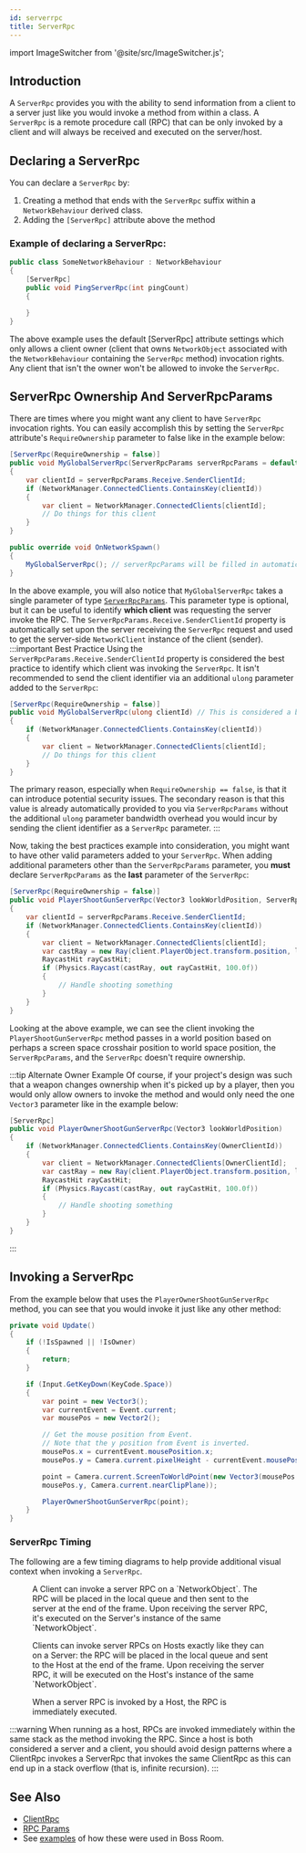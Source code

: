 ```yaml
---
id: serverrpc
title: ServerRpc
---
```

import ImageSwitcher from '@site/src/ImageSwitcher.js';

## Introduction
A `ServerRpc` provides you with the ability to send information from a client to a server just like you would invoke a method from within a class. A `ServerRpc` is a remote procedure call (RPC) that can be only invoked by a client and will always be received and executed on the server/host.

## Declaring a ServerRpc
You can declare a `ServerRpc` by:
1. Creating a method that ends with the `ServerRpc` suffix within a `NetworkBehaviour` derived class.
2. Adding the `[ServerRpc]` attribute above the method

### Example of declaring a ServerRpc:
```csharp
public class SomeNetworkBehaviour : NetworkBehaviour
{
    [ServerRpc]
    public void PingServerRpc(int pingCount)
    {

    }
}
```
The above example uses the default [ServerRpc] attribute settings which only allows a client owner (client that owns `NetworkObject` associated with the `NetworkBehaviour` containing the `ServerRpc` method) invocation rights.  Any client that isn't the owner won't be allowed to invoke the `ServerRpc`.

## ServerRpc Ownership And ServerRpcParams
There are times where you might want any client to have `ServerRpc` invocation rights.  You can easily accomplish this by setting the `ServerRpc` attribute's `RequireOwnership` parameter to false like in the example below:
```csharp
[ServerRpc(RequireOwnership = false)]
public void MyGlobalServerRpc(ServerRpcParams serverRpcParams = default)
{
    var clientId = serverRpcParams.Receive.SenderClientId;
    if (NetworkManager.ConnectedClients.ContainsKey(clientId))
    {
        var client = NetworkManager.ConnectedClients[clientId];
        // Do things for this client
    }
}

public override void OnNetworkSpawn()
{
    MyGlobalServerRpc(); // serverRpcParams will be filled in automatically
}
```
In the above example, you will also notice that `MyGlobalServerRpc` takes a single parameter of type [`ServerRpcParams`](https://docs.unity3d.com/Packages/com.unity.netcode.gameobjects@latest?subfolder=/api/Unity.Netcode.ServerRpcParams.html). This parameter type is optional, but it can be useful to identify **which client** was requesting the server invoke the RPC.  The `ServerRpcParams.Receive.SenderClientId` property is automatically set upon the server receiving the `ServerRpc` request and used to get the server-side `NetworkClient` instance of the client (sender).  
:::important Best Practice
Using the `ServerRpcParams.Receive.SenderClientId` property is considered the best practice to identify which client was invoking the `ServerRpc`. It isn't recommended to send the client identifier via an additional `ulong` parameter added to the `ServerRpc`:<br/>
```csharp
[ServerRpc(RequireOwnership = false)]
public void MyGlobalServerRpc(ulong clientId) // This is considered a bad practice (Not Recommended)
{
    if (NetworkManager.ConnectedClients.ContainsKey(clientId))
    {
        var client = NetworkManager.ConnectedClients[clientId];
        // Do things for this client
    }
}
```
The primary reason, especially when `RequireOwnership == false`, is that it can introduce potential security issues. The secondary reason is that this value is already automatically provided to you via `ServerRpcParams` without the additional `ulong` parameter bandwidth overhead you would incur by sending the client identifier as a `ServerRpc` parameter.
:::

Now, taking the best practices example into consideration, you might want to have other valid parameters added to your `ServerRpc`. When adding additional parameters other than the `ServerRpcParams` parameter, you **must** declare `ServerRpcParams` as the **last** parameter of the `ServerRpc`:
```csharp
[ServerRpc(RequireOwnership = false)]
public void PlayerShootGunServerRpc(Vector3 lookWorldPosition, ServerRpcParams serverRpcParams = default)
{
    var clientId = serverRpcParams.Receive.SenderClientId;
    if (NetworkManager.ConnectedClients.ContainsKey(clientId))
    {
        var client = NetworkManager.ConnectedClients[clientId];
        var castRay = new Ray(client.PlayerObject.transform.position, lookWorldPosition);
        RaycastHit rayCastHit;
        if (Physics.Raycast(castRay, out rayCastHit, 100.0f))
        {
            // Handle shooting something
        }
    }
}
```
Looking at the above example, we can see the client invoking the `PlayerShootGunServerRpc` method passes in a world position based on perhaps a screen space crosshair position to world space position, the `ServerRpcParams`, and the `ServerRpc` doesn't require ownership.  

:::tip Alternate Owner Example
Of course, if your project's design was such that a weapon changes ownership when it's picked up by a player, then you would only allow owners to invoke the method and would only need the one `Vector3` parameter like in the example below:
```csharp
[ServerRpc]
public void PlayerOwnerShootGunServerRpc(Vector3 lookWorldPosition)
{
    if (NetworkManager.ConnectedClients.ContainsKey(OwnerClientId))
    {
        var client = NetworkManager.ConnectedClients[OwnerClientId];
        var castRay = new Ray(client.PlayerObject.transform.position, lookWorldPosition);
        RaycastHit rayCastHit;
        if (Physics.Raycast(castRay, out rayCastHit, 100.0f))
        {
            // Handle shooting something
        }
    }
}
```
:::

## Invoking a ServerRpc
From the example below that uses the `PlayerOwnerShootGunServerRpc` method, you can see that you would invoke it just like any other method:

```csharp
private void Update()
{
    if (!IsSpawned || !IsOwner)
    {
        return;
    }

    if (Input.GetKeyDown(KeyCode.Space))
    {
        var point = new Vector3();
        var currentEvent = Event.current;
        var mousePos = new Vector2();

        // Get the mouse position from Event.
        // Note that the y position from Event is inverted.
        mousePos.x = currentEvent.mousePosition.x;
        mousePos.y = Camera.current.pixelHeight - currentEvent.mousePosition.y;

        point = Camera.current.ScreenToWorldPoint(new Vector3(mousePos.x,
        mousePos.y, Camera.current.nearClipPlane));

        PlayerOwnerShootGunServerRpc(point);
    }
}
```

### ServerRpc Timing
The following are a few timing diagrams to help provide additional visual context when invoking a `ServerRpc`.

<figure>
<ImageSwitcher
lightImageSrc="/sequence_diagrams/RPCs/ServerRPCs.png?text=LightMode"
darkImageSrc="/sequence_diagrams/RPCs/ServerRPCs_Dark.png?text=DarkMode"/>
  <figcaption>A Client can invoke a server RPC on a `NetworkObject`. The RPC will be placed in the local queue and then sent to the server at the end of the frame. Upon receiving the server RPC, it's executed on the Server's instance of the same `NetworkObject`.</figcaption>
</figure>

<figure>
<ImageSwitcher
lightImageSrc="/sequence_diagrams/RPCs/ServerRPCs_ClientHosts_CalledByClient.png?text=LightMode"
darkImageSrc="/sequence_diagrams/RPCs/ServerRPCs_ClientHosts_CalledByClient_Dark.png?text=DarkMode"/>
  <figcaption>Clients can invoke server RPCs on Hosts exactly like they can on a Server: the RPC will be placed in the local queue and sent to the Host at the end of the frame. Upon receiving the server RPC,  it will be executed on the Host's instance of the same `NetworkObject`.</figcaption>
</figure>

<figure>
<ImageSwitcher
lightImageSrc="/sequence_diagrams/RPCs/ServerRPCs_ClientHosts_CalledByClientHost.png?text=LightMode"
darkImageSrc="/sequence_diagrams/RPCs/ServerRPCs_ClientHosts_CalledByClientHost_Dark.png?text=DarkMode"/>
  <figcaption>When a server RPC is invoked by a Host, the RPC is immediately executed.</figcaption>
</figure>

:::warning
When running as a host, RPCs are invoked immediately within the same stack as the method invoking the RPC. Since a host is both considered a server and a client, you should avoid design patterns where a ClientRpc invokes a ServerRpc that invokes the same ClientRpc as this can end up in a stack overflow (that is, infinite recursion).
:::

## See Also

* [ClientRpc](clientrpc.md)
* [RPC Params](rpc-params.md)
* See [examples](../../learn/bossroom/bossroom-actions) of how these were used in Boss Room.
